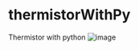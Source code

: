 # thermistorWithPy
Thermistor with python
![image](https://github.com/user-attachments/assets/49c0c6a5-e6a7-4386-a1c7-ee14dd066e49)
